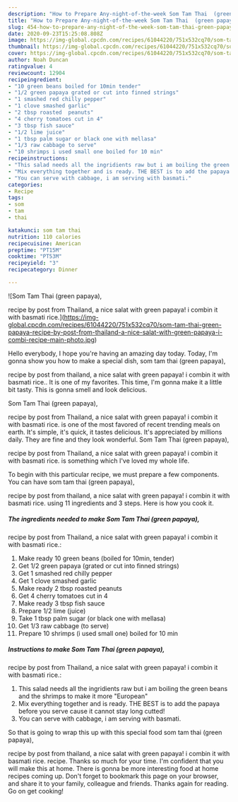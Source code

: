 ```yaml
---
description: "How to Prepare Any-night-of-the-week Som Tam Thai  (green papaya),  recipe by post from Thailand, a nice salat with green papaya! i combin it with basmati rice."
title: "How to Prepare Any-night-of-the-week Som Tam Thai  (green papaya),  recipe by post from Thailand, a nice salat with green papaya! i combin it with basmati rice."
slug: 454-how-to-prepare-any-night-of-the-week-som-tam-thai-green-papaya-recipe-by-post-from-thailand-a-nice-salat-with-green-papaya-i-combin-it-with-basmati-rice
date: 2020-09-23T15:25:08.808Z
image: https://img-global.cpcdn.com/recipes/61044220/751x532cq70/som-tam-thai-green-papaya-recipe-by-post-from-thailand-a-nice-salat-with-green-papaya-i-combi-recipe-main-photo.jpg
thumbnail: https://img-global.cpcdn.com/recipes/61044220/751x532cq70/som-tam-thai-green-papaya-recipe-by-post-from-thailand-a-nice-salat-with-green-papaya-i-combi-recipe-main-photo.jpg
cover: https://img-global.cpcdn.com/recipes/61044220/751x532cq70/som-tam-thai-green-papaya-recipe-by-post-from-thailand-a-nice-salat-with-green-papaya-i-combi-recipe-main-photo.jpg
author: Noah Duncan
ratingvalue: 4
reviewcount: 12904
recipeingredient:
- "10 green beans boiled for 10min tender"
- "1/2 green papaya grated or cut into finned strings"
- "1 smashed red chilly pepper"
- "1 clove smashed garlic"
- "2 tbsp roasted  peanuts"
- "4 cherry tomatoes cut in 4"
- "3 tbsp fish sauce"
- "1/2 lime juice"
- "1 tbsp palm sugar or black one with mellasa"
- "1/3 raw cabbage to serve"
- "10 shrimps i used small one boiled for 10 min"
recipeinstructions:
- "This salad needs all the ingridients raw but i am boiling the green beans and the shrimps to make it more &#34;European&#34;"
- "Mix everything together and is ready. THE BEST is to add the papaya before you serve cause it cannot stay long cutted!"
- "You can serve with cabbage, i am serving with basmati."
categories:
- Recipe
tags:
- som
- tam
- thai

katakunci: som tam thai 
nutrition: 110 calories
recipecuisine: American
preptime: "PT15M"
cooktime: "PT53M"
recipeyield: "3"
recipecategory: Dinner

---
```



![Som Tam Thai  (green papaya),

recipe by post from Thailand, a nice salat with green papaya!
i combin it with basmati rice.](https://img-global.cpcdn.com/recipes/61044220/751x532cq70/som-tam-thai-green-papaya-recipe-by-post-from-thailand-a-nice-salat-with-green-papaya-i-combi-recipe-main-photo.jpg)

Hello everybody, I hope you're having an amazing day today. Today, I'm gonna show you how to make a special dish, som tam thai  (green papaya),

recipe by post from thailand, a nice salat with green papaya!
i combin it with basmati rice.. It is one of my favorites. This time, I'm gonna make it a little bit tasty. This is gonna smell and look delicious.



Som Tam Thai  (green papaya),

recipe by post from Thailand, a nice salat with green papaya!
i combin it with basmati rice. is one of the most favored of recent trending meals on earth. It's simple, it's quick, it tastes delicious. It's appreciated by millions daily. They are fine and they look wonderful. Som Tam Thai  (green papaya),

recipe by post from Thailand, a nice salat with green papaya!
i combin it with basmati rice. is something which I've loved my whole life.


To begin with this particular recipe, we must prepare a few components. You can have som tam thai  (green papaya),

recipe by post from thailand, a nice salat with green papaya!
i combin it with basmati rice. using 11 ingredients and 3 steps. Here is how you cook it.

<!--inarticleads1-->

##### The ingredients needed to make Som Tam Thai  (green papaya),

recipe by post from Thailand, a nice salat with green papaya!
i combin it with basmati rice.:

1. Make ready 10 green beans (boiled for 10min, tender)
1. Get 1/2 green papaya (grated or cut into finned strings)
1. Get 1 smashed red chilly pepper
1. Get 1 clove smashed garlic
1. Make ready 2 tbsp roasted  peanuts
1. Get 4 cherry tomatoes cut in 4
1. Make ready 3 tbsp fish sauce
1. Prepare 1/2 lime (juice)
1. Take 1 tbsp palm sugar (or black one with mellasa)
1. Get 1/3 raw cabbage (to serve)
1. Prepare 10 shrimps (i used small one) boiled for 10 min




<!--inarticleads2-->

##### Instructions to make Som Tam Thai  (green papaya),

recipe by post from Thailand, a nice salat with green papaya!
i combin it with basmati rice.:

1. This salad needs all the ingridients raw but i am boiling the green beans and the shrimps to make it more &#34;European&#34;
1. Mix everything together and is ready. THE BEST is to add the papaya before you serve cause it cannot stay long cutted!
1. You can serve with cabbage, i am serving with basmati.




So that is going to wrap this up with this special food som tam thai  (green papaya),

recipe by post from thailand, a nice salat with green papaya!
i combin it with basmati rice. recipe. Thanks so much for your time. I'm confident that you will make this at home. There is gonna be more interesting food at home recipes coming up. Don't forget to bookmark this page on your browser, and share it to your family, colleague and friends. Thanks again for reading. Go on get cooking!
